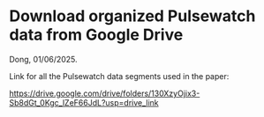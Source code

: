 # Download organized Pulsewatch data from Google Drive

Dong, 01/06/2025.


Link for all the Pulsewatch data segments used in the paper:

https://drive.google.com/drive/folders/130XzyOjix3-Sb8dGt_0Kgc_lZeF66JdL?usp=drive_link